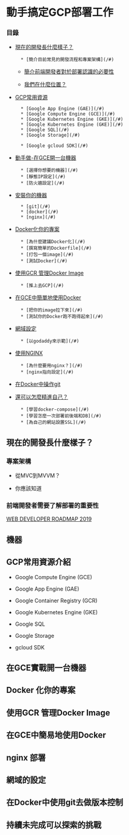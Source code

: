 # 動手搞定GCP部署工作

### 目錄

* [現在的開發長什麼樣子？](/#)

		* [簡介目前常見的開發流程和專案架構](/#)

    * [簡介前端開發者對於部署認識的必要性](/#)
    
    * [我們在什麼位置？](/#)

* [GCP常用資源](/#)

		* [Google App Engine (GAE)](/#)
		* [Google Compute Engine (GCE)](/#)
		* [Google Kubernetes Engine (GKE)](/#)
		* [Google Kubernetes Engine (GKE)](/#)
		* [Google SQL](/#)
		* [Google Storage](/#)

		* [Google gcloud SDK](/#)

* [動手做-在GCE開一台機器](/#)

		* [選擇你想要的機器](/#)
		* [靜態IP設定](/#)
		* [防火牆設定](/#)

* [安裝你的機器](/#)

		* [git](/#)
		* [docker](/#)
		* [nginx](/#)

* [Docker化你的專案](/#)

		* [為什麼建議Docker化](/#)
		* [撰寫簡單的Dockerfile](/#)
		* [打包一個image](/#)
		* [測試Docker](/#)

* [使用GCR 管理Docker Image](/#)

		* [推上去GCP](/#)

* [在GCE中簡單地使用Docker](/#)

		* [把你的image拉下來](/#)
		* [測試你的Docker跑不跑得起來](/#)

* [網域設定](/#)

		* [以godaddy來示範](/#)

* [使用NGINX](/#)

		* [為什麼要用nginx？](/#)
		* [nginx指向設定](/#)

* [在Docker中操作git](/#)

* [還可以怎麼精進自己？](/#)

		* [學習docker-compose](/#)
		* [學習怎麼一次部署前後端和DB](/#)
		* [為自己的網站設置SSL](/#)

## 現在的開發長什麼樣子？

### 專案架構

* 從MVC到MVVM？

* 你應該知道


### 前端開發者需要了解部署的重要性



[WEB DEVELOPER ROADMAP 2019](https://github.com/goodjack/developer-roadmap-chinese)


## 機器

## GCP常用資源介紹

* Google Compute Engine (GCE)
* Google App Engine (GAE)
* Google Container Registry (GCR)
* Google Kubernetes Engine (GKE)
* Google SQL
* Google Storage

* gcloud SDK

## 在GCE實戰開一台機器 

## Docker 化你的專案

## 使用GCR 管理Docker Image

## 在GCE中簡易地使用Docker

## nginx 部署

## 網域的設定

## 在Docker中使用git去做版本控制

## 持續未完成可以探索的挑戰


